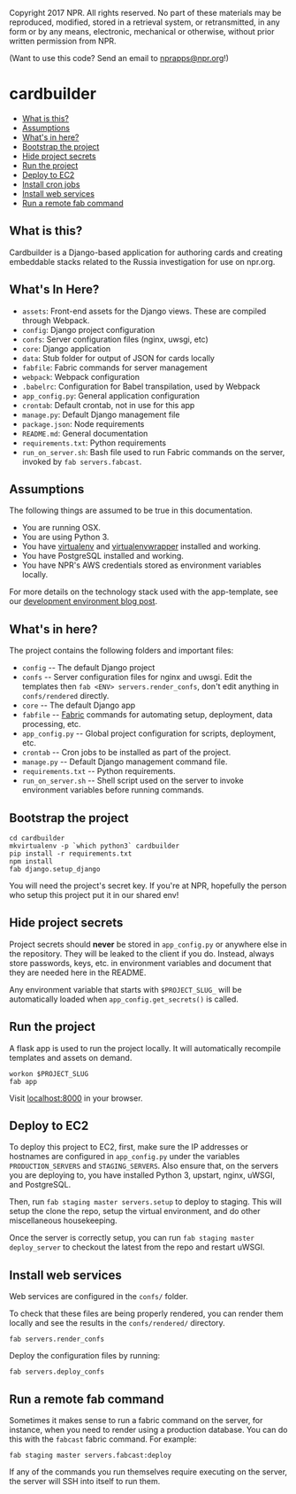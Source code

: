 Copyright 2017 NPR.  All rights reserved.  No part of these materials may be reproduced, modified, stored in a retrieval system, or retransmitted, in any form or by any means, electronic, mechanical or otherwise, without prior written permission from NPR.

(Want to use this code? Send an email to nprapps@npr.org!)


cardbuilder
========================

* [What is this?](#what-is-this)
* [Assumptions](#assumptions)
* [What's in here?](#whats-in-here)
* [Bootstrap the project](#bootstrap-the-project)
* [Hide project secrets](#hide-project-secrets)
* [Run the project](#run-the-project)
* [Deploy to EC2](#deploy-to-ec2)
* [Install cron jobs](#install-cron-jobs)
* [Install web services](#install-web-services)
* [Run a remote fab command](#run-a-remote-fab-command)

What is this?
-------------

Cardbuilder is a Django-based application for authoring cards and creating embeddable stacks related to the Russia investigation for use on npr.org. 

What's In Here?
---------------

- `assets`: Front-end assets for the Django views. These are compiled through Webpack.
- `config`: Django project configuration
- `confs`: Server configuration files (nginx, uwsgi, etc)
- `core`: Django application
- `data`: Stub folder for output of JSON for cards locally
- `fabfile`: Fabric commands for server management
- `webpack`: Webpack configuration
- `.babelrc`: Configuration for Babel transpilation, used by Webpack
- `app_config.py`: General application configuration
- `crontab`: Default crontab, not in use for this app
- `manage.py`: Default Django management file
- `package.json`: Node requirements
- `README.md`: General documentation
- `requirements.txt`: Python requirements
- `run_on_server.sh`: Bash file used to run Fabric commands on the server, invoked by `fab servers.fabcast`.

Assumptions
-----------

The following things are assumed to be true in this documentation.

* You are running OSX.
* You are using Python 3.
* You have [virtualenv](https://pypi.python.org/pypi/virtualenv) and [virtualenvwrapper](https://pypi.python.org/pypi/virtualenvwrapper) installed and working.
* You have PostgreSQL installed and working.
* You have NPR's AWS credentials stored as environment variables locally.

For more details on the technology stack used with the app-template, see our [development environment blog post](http://blog.apps.npr.org/2013/06/06/how-to-setup-a-developers-environment.html).

What's in here?
---------------

The project contains the following folders and important files:

* ``config`` -- The default Django project
* ``confs`` -- Server configuration files for nginx and uwsgi. Edit the templates then ``fab <ENV> servers.render_confs``, don't edit anything in ``confs/rendered`` directly.
* ``core`` -- The default Django app
* ``fabfile`` -- [Fabric](http://docs.fabfile.org/en/latest/) commands for automating setup, deployment, data processing, etc.
* ``app_config.py`` -- Global project configuration for scripts, deployment, etc.
* ``crontab`` -- Cron jobs to be installed as part of the project.
* ``manage.py`` -- Default Django management command file.
* ``requirements.txt`` -- Python requirements.
* ``run_on_server.sh`` -- Shell script used on the server to invoke environment variables before running commands.

Bootstrap the project
---------------------

```
cd cardbuilder
mkvirtualenv -p `which python3` cardbuilder
pip install -r requirements.txt
npm install
fab django.setup_django
```

You will need the project's secret key. If you're at NPR, hopefully the person who setup this project put it in our shared env!

Hide project secrets
--------------------

Project secrets should **never** be stored in ``app_config.py`` or anywhere else in the repository. They will be leaked to the client if you do. Instead, always store passwords, keys, etc. in environment variables and document that they are needed here in the README.

Any environment variable that starts with ``$PROJECT_SLUG_`` will be automatically loaded when ``app_config.get_secrets()`` is called.

Run the project
---------------

A flask app is used to run the project locally. It will automatically recompile templates and assets on demand.

```
workon $PROJECT_SLUG
fab app
```

Visit [localhost:8000](http://localhost:8000) in your browser.

Deploy to EC2
-------------

To deploy this project to EC2, first, make sure the IP addresses or hostnames are configured in `app_config.py` under the variables `PRODUCTION_SERVERS` and `STAGING_SERVERS`. Also ensure that, on the servers you are deploying to, you have installed Python 3, upstart, nginx, uWSGI, and PostgreSQL.

Then, run `fab staging master servers.setup` to deploy to staging. This will setup the clone the repo, setup the virtual environment, and do other miscellaneous housekeeping.

Once the server is correctly setup, you can run `fab staging master deploy_server` to checkout the latest from the repo and restart uWSGI. 

Install web services
---------------------

Web services are configured in the `confs/` folder.

To check that these files are being properly rendered, you can render them locally and see the results in the `confs/rendered/` directory.

```
fab servers.render_confs
```

Deploy the configuration files by running:

```
fab servers.deploy_confs
```

Run a remote fab command
-------------------------

Sometimes it makes sense to run a fabric command on the server, for instance, when you need to render using a production database. You can do this with the `fabcast` fabric command. For example:

```
fab staging master servers.fabcast:deploy
```

If any of the commands you run themselves require executing on the server, the server will SSH into itself to run them.
